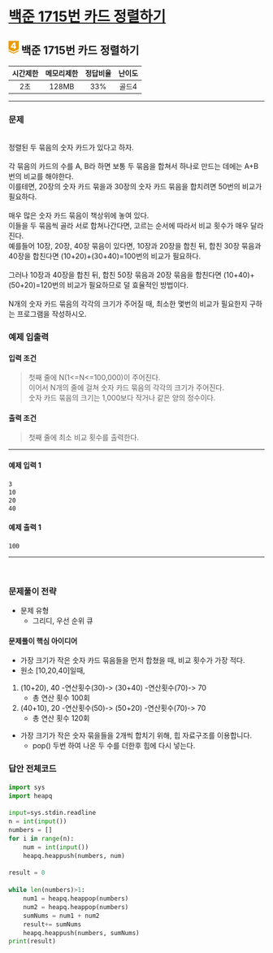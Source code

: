 
# [백준 1715번 카드 정렬하기](https://www.acmicpc.net/problem/1715)

## <img src="https://raw.githubusercontent.com/gudals-kim/Studyroom/0c61bf1ad9b6434ff624dbab4012654df8c92b01/codingtest/img/rank/gold_4.svg" width="20">  백준 1715번 카드 정렬하기  


| 시간제한 | 메모리제한  | 정답비율 | 난이도  | 
|:----:|:------:|:----:|:----:|
|  2초  | 128MB  | 33%  | 골드4  |

---

### 문제

<br> 정렬된 두 묶음의 숫자 카드가 있다고 하자.
<br>
<br> 각 묶음의 카드의 수를 A, B라 하면 보통 두 묶음을 합쳐서 하나로 만드는 데에는 A+B번의 비교를 해야한다.
<br> 이를테면, 20장의 숫자 카드 묶을과 30장의 숫자 카드 묶음을 합치려면 50번의 비교가 필요하다. 
<br> 
<br> 매우 많은 숫자 카드 묶음이 책상위에 놓여 있다.
<br> 이들을 두 묶음씩 골라 서로 합쳐나간다면, 고르는 순서에 따라서 비교 횟수가 매우 달라진다.
<br> 예를들어 10장, 20장, 40장 묶음이 있다면, 10장과 20장을 합친 뒤, 합친 30장 묶음과 40장을 합친다면 (10+20)+(30+40)=100번의 비교가 필요하다.
<br> 
<br> 그러나 10장과 40장을 합친 뒤, 합친 50장 묶음과 20장 묶음을 합친다면 (10+40)+(50+20)=120번의 비교가 필요하므로 덜 효율적인 방법이다.
<br> 
<br> N개의 숫자 카드 묶음의 각각의 크기가 주어질 때, 최소한 몇번의 비교가 필요한지 구하는 프로그램을 작성하시오.


### 예제 입출력

#### 입력 조건
> 첫째 줄에 N(1<=N<=100,000)이 주어진다.<br> 
> 이어서 N개의 줄에 걸쳐 숫자 카드 묶음의 각각의 크기가 주어진다.<br>
> 숫자 카드 묶음의 크기는 1,000보다 작거나 같은 양의 정수이다. <br>
#### 출력 조건
> 첫째 줄에 최소 비교 횟수를 출력한다. <br>
---
#### 예제 입력 1
```
3
10
20
40
```
#### 예제 출력 1
```
100
```
---



<br>

### 문제풀이 전략
- 문제 유형
  - 그리디, 우선 순위 큐

#### 문제풀이 핵심 아이디어

- 가장 크기가 작은 숫자 카드 묶음들을 먼저 합쳤을 때, 비교 횟수가 가장 적다.
- 원소 [10,20,40]일때,
1. (10+20), 40 -연산횟수(30)-> (30+40) -연산횟수(70)-> 70 
   - 총 연산 횟수 100회
2. (40+10), 20 -연산횟수(50)-> (50+20) -연산횟수(70)-> 70
   - 총 연산 횟수 120회

- 가장 크기가 작은 숫자 묶을들을 2개씩 합치기 위해, 힙 자료구조를 이용합니다.
  - pop() 두번 하여 나온 두 수를 더한후 힙에 다시 넣는다.

### 답안 전체코드

```py
import sys
import heapq

input=sys.stdin.readline
n = int(input())
numbers = []
for i in range(n):
    num = int(input())
    heapq.heappush(numbers, num)

result = 0

while len(numbers)>1:
    num1 = heapq.heappop(numbers)
    num2 = heapq.heappop(numbers)
    sumNums = num1 + num2
    result+= sumNums
    heapq.heappush(numbers, sumNums)
print(result)
```
